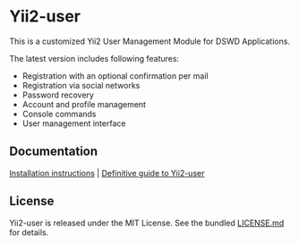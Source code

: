 # Yii2-user

This is a customized Yii2 User Management Module for DSWD Applications.

The latest version includes following features:

* Registration with an optional confirmation per mail
* Registration via social networks
* Password recovery
* Account and profile management
* Console commands
* User management interface

## Documentation

[Installation instructions](docs/getting-started.md) | [Definitive guide to Yii2-user](docs/README.md)


## License

Yii2-user is released under the MIT License. See the bundled [LICENSE.md](LICENSE.md)
for details.